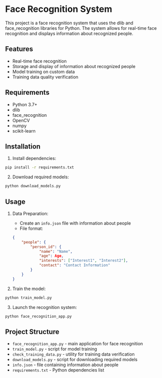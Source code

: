 # Face Recognition System

This project is a face recognition system that uses the dlib and face_recognition libraries for Python. The system allows for real-time face recognition and displays information about recognized people.

## Features

- Real-time face recognition
- Storage and display of information about recognized people
- Model training on custom data
- Training data quality verification

## Requirements

- Python 3.7+
- dlib
- face_recognition
- OpenCV
- numpy
- scikit-learn

## Installation

1. Install dependencies:
```bash
pip install -r requirements.txt
```

2. Download required models:
```bash
python download_models.py
```

## Usage

1. Data Preparation:
   - Create an `info.json` file with information about people
   - File format:
   ```json
   {
       "people": {
           "person_id": {
               "name": "Name",
               "age": Age,
               "interests": ["Interest1", "Interest2"],
               "contact": "Contact Information"
           }
       }
   }
   ```

2. Train the model:
```bash
python train_model.py
```

3. Launch the recognition system:
```bash
python face_recognition_app.py
```

## Project Structure

- `face_recognition_app.py` - main application for face recognition
- `train_model.py` - script for model training
- `check_training_data.py` - utility for training data verification
- `download_models.py` - script for downloading required models
- `info.json` - file containing information about people
- `requirements.txt` - Python dependencies list

